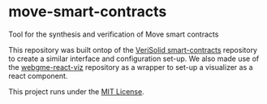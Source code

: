 # move-smart-contracts
Tool for the synthesis and verification of Move smart contracts

This repository was built ontop of the [VeriSolid smart-contracts](https://github.com/VeriSolid/smart-contracts) repository to create a similar interface and configuration set-up. We also made use of the [webgme-react-viz](https://github.com/pmeijer/webgme-react-viz) repository as a wrapper to set-up a visualizer as a react component.

This project runs under the [MIT License](LICENSE).